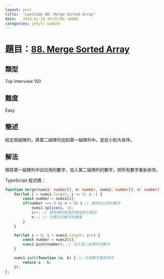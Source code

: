 ```yaml
---
layout: post
title:  "LeetCode 88. Merge Sorted Array"
date:   2024-01-10 19:53:04 +0800
categories: jekyll update
---
```


# 題目：[88. Merge Sorted Array](https://leetcode.com/problems/merge-sorted-array/description/)

## 類型
Top Interview 150

## 難度
Easy

## 簡述
給定兩組陣列，將第二組陣列加到第一組陣列中，並從小到大排序。

## 解法
移除第一組陣列中佔位用的數字，加入第二組陣列的數字，把所有數字重新排序。

TypeScript 程式碼：
```typescript
function merge(nums1: number[], m: number, nums2: number[], n: number): void {
    for(let i = nums1.length; i >= 0; i--) {
        const number = nums1[i];
        if(number === 0 && n > 0) { // 移除佔位用的數字
            nums1.splice(i, 1);
            i++; // 避免陣列長度改變後索引錯位
            n--; // 計算佔位數字的數量
        }
    }

    for(let i = 0; i < nums2.length; i++) {
        const number = nums2[i];
        nums1.push(number); // 加入第二組陣列的數字
    }

    nums1.sort(function (a, b) { // 所有數字重新排序
        return a - b;
    });
};
```
